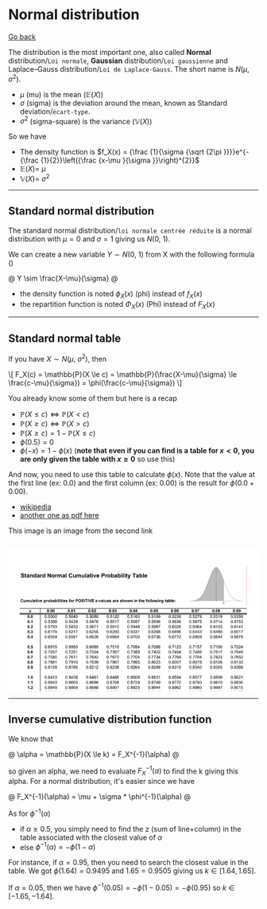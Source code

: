 # Normal distribution

[Go back](..#distributions)

The distribution is the most important one, also called **Normal** distribution/`Loi normale`, **Gaussian** distribution/`Loi gaussienne` and Laplace–Gauss distribution/`Loi de Laplace-Gauss`. The short name is $N(\mu, \sigma^2)$.

* $\mu$ (mu) is the mean ($\mathbb{E}(X)$)
* $\sigma$ (sigma) is the deviation around the mean,
  known as Standard deviation/`écart-type`.
* $\sigma^2$ (sigma-square) is the variance ($\mathbb{V}(X)$)

So we have

* The density function is $f_X(x) = {\frac {1}{\sigma {\sqrt {2\pi }}}}e^{-{\frac {1}{2}}\left({\frac {x-\mu }{\sigma }}\right)^{2}}$
* $\mathbb{E}(X) = \ \mu$
* $\mathbb{V}(X) = \ \sigma^2$

<hr class="sr">

## Standard normal distribution

The standard normal distribution/`loi normale centrée réduite` is a normal distribution with $\mu=0$ and $\sigma=1$ giving us $N(0,\ 1)$.

We can create a new variable $Y \sim N(0,\ 1)$ from X with the following formula ()

@
Y \sim \frac{X-\mu}{\sigma}
@

* the density function is noted $\phi_X(x)$ (phi) instead of $f_X(x)$
* the repartition function is noted $\Phi_X(x)$ (Phi) instead of $F_X(x)$

<hr class="sl">

## Standard normal table

If you have $X \sim N(\mu,\ \sigma^2)$, then

<div>
\[
F_X(c) = \mathbb{P}(X \le c)
= \mathbb{P}(\frac{X-\mu}{\sigma} \le \frac{c-\mu}{\sigma})
= \phi(\frac{c-\mu}{\sigma})
\]
</div>

You already know some of them but here is a recap

* $\mathbb{P}(X \le c) \Leftrightarrow \mathbb{P}(X \lt c)$
* $\mathbb{P}(X \ge c) \Leftrightarrow \mathbb{P}(X \gt c)$
* $\mathbb{P}(X \ge c) = 1 - \mathbb{P}(X \le c)$
* $\phi(0.5) = 0$
* $\phi(-x) = 1 - \phi(x)$ (**note that even if you can find is a table for $x \lt 0$, you are only given the table with $x \ge 0$** so use this)

And now, you need to use this table to calculate $\phi(x)$. Note that the value at the first line (ex: 0.0) and the first column (ex: 0.00) is the result for $\phi(0.0 + 0.00)$.

* [wikipedia](https://en.wikipedia.org/wiki/Standard_normal_table)
* [another one as pdf here](https://www.math.arizona.edu/~jwatkins/normal-table.pdf)

This image is an image from the second link

<div style="height: 300px;overflow: auto;">

![normal-table](images/normal-table.png)
</div>

<hr class="sl">

## Inverse cumulative distribution function

We know that

@
\alpha = \mathbb{P}(X \le k) = F_X^{-1}(\alpha)
@

so given an alpha, we need to evaluate $F_X^{-1}(\alpha)$ to find the k giving this alpha. For a normal distribution, it's easier since we have

@
F_X^{-1}(\alpha) = \mu + \sigma * \phi^{-1}(\alpha)
@

As for $\phi^{-1}(\alpha)$

* if $\alpha \ge 0.5$, you simply need to find the z (sum of line+column) in the table associated with the closest value of $\alpha$
* else $\phi^{-1}(\alpha) = -\phi(1-\alpha)$

For instance, if $\alpha = 0.95$, then you need to search the closest value in the table. We got $\phi(1.64)=0.9495$ and $1.65=0.9505$ giving us $k \in [1.64,1.65]$.

If $\alpha = 0.05$, then we have $\phi^{-1}(0.05) = -\phi(1-0.05) = -\phi(0.95)$ so $k \in [-1.65,-1.64]$.